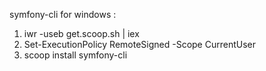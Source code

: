 

symfony-cli for windows : 
1) iwr -useb get.scoop.sh | iex
2) Set-ExecutionPolicy RemoteSigned -Scope CurrentUser
3) scoop install symfony-cli
